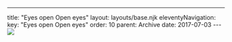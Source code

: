 ---
title: "Eyes open Open eyes"
layout: layouts/base.njk
eleventyNavigation:
  key: "Eyes open Open eyes"
  order: 10
  parent: Archive
date: 2017-07-03
---![](https://s3.eu-west-1.amazonaws.com/jessicaakerman.com/EyebroochesSOON.jpg)